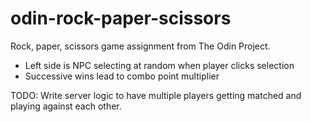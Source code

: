 # odin-rock-paper-scissors
Rock, paper, scissors game assignment from The Odin Project. 
- Left side is NPC selecting at random when player clicks selection
- Successive wins lead to combo point multiplier

TODO: Write server logic to have multiple players getting matched and playing against each other.